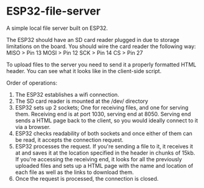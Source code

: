 # ESP32-file-server
A simple local file server built on ESP32. 

The ESP32 should have an SD card reader plugged in due to storage limitations on the board. You should wire the card reader the following way:
MISO > Pin 13
MOSI > Pin 12
SCK > Pin 14
CS > Pin 27

To upload files to the server you need to send it a properly formatted HTML header. You can see what it looks like in the client-side script.

Order of operations:
1. The ESP32 establishes a wifi connection.
2. The SD card reader is mounted at the /dev/ directory
3. ESP32 sets up 2 sockets; One for receiving files, and one for serving them. Receiving end is at port 1030, serving end at 8050. Serving end sends a HTML page back to the client, so you would ideally connect to it via a browser.
4. ESP32 checks readability of both sockets and once either of them can be read, it accepts the connection request.
5. ESP32 processes the request. If you're sending a file to it, it receives it at and saves it at the location specified in the header in chunks of 15kb. If you're accessing the receiving end, it looks for all the previously uploaded files and sets up a HTML page with the name and location of each file as well as the links to download them.
6. Once the request is processed, the connection is closed.
